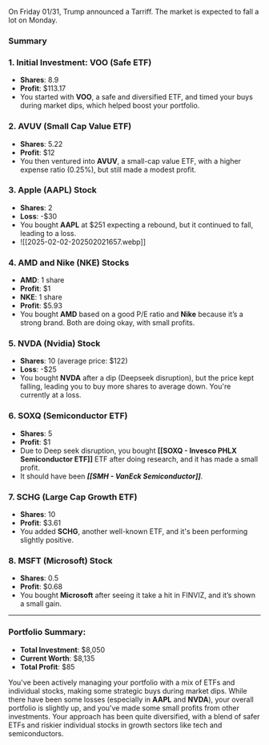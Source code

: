 On Friday 01/31, Trump announced a Tarriff.
The market is expected to fall a lot on Monday.
### Summary
### **1. Initial Investment: VOO (Safe ETF)**

- **Shares**: 8.9
- **Profit**: $113.17
- You started with **VOO**, a safe and diversified ETF, and timed your buys during market dips, which helped boost your portfolio.

### **2. AVUV (Small Cap Value ETF)**

- **Shares**: 5.22
- **Profit**: $12
- You then ventured into **AVUV**, a small-cap value ETF, with a higher expense ratio (0.25%), but still made a modest profit.

### **3. Apple (AAPL) Stock**

- **Shares**: 2
- **Loss**: -$30
- You bought **AAPL** at $251 expecting a rebound, but it continued to fall, leading to a loss.
- ![[2025-02-02-202502021657.webp]]

### **4. AMD and Nike (NKE) Stocks**

- **AMD**: 1 share
- **Profit**: $1
- **NKE**: 1 share 
- **Profit**: $5.93
- You bought **AMD** based on a good P/E ratio and **Nike** because it’s a strong brand. Both are doing okay, with small profits.

### **5. NVDA (Nvidia) Stock**

- **Shares**: 10 (average price: $122)
- **Loss**: -$25
- You bought **NVDA** after a dip (Deepseek disruption), but the price kept falling, leading you to buy more shares to average down. You're currently at a loss.

### **6. SOXQ (Semiconductor ETF)**

- **Shares**: 5
- **Profit**: $1
- Due to Deep seek disruption, you bought **[[SOXQ - Invesco PHLX Semiconductor ETF]]** ETF after doing research, and it has made a small profit.
- It should have been ***[[SMH - VanEck Semiconductor]]***.

### **7. SCHG (Large Cap Growth ETF)**

- **Shares**: 10
- **Profit**: $3.61
- You added **SCHG**, another well-known ETF, and it's been performing slightly positive.

### **8. MSFT (Microsoft) Stock**

- **Shares**: 0.5
- **Profit**: $0.68
- You bought **Microsoft** after seeing it take a hit in FINVIZ, and it’s shown a small gain.

---

### **Portfolio Summary**:

- **Total Investment**: $8,050
- **Current Worth**: $8,135
- **Total Profit**: $85

You've been actively managing your portfolio with a mix of ETFs and individual stocks, making some strategic buys during market dips. While there have been some losses (especially in **AAPL** and **NVDA**), your overall portfolio is slightly up, and you've made some small profits from other investments. Your approach has been quite diversified, with a blend of safer ETFs and riskier individual stocks in growth sectors like tech and semiconductors.